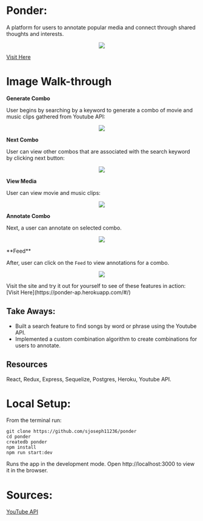 # Ponder:
  A platform for users to annotate popular media and connect through shared thoughts and interests.
  <p align="center">
    <img src="https://media.giphy.com/media/UU1fbAXFo11pkwfAeC/giphy.gif">  
  </p>


  [Visit Here](https://ponder-ap.herokuapp.com/#/)

# Image Walk-through

**Generate Combo**

User begins by searching by a keyword to generate a combo of movie and music clips gathered from Youtube API:  
  <p align="center">
    <img src="https://media.giphy.com/media/LSRM3UfFrzf4AisqaU/giphy.gif">
  </p>
  
**Next Combo**

User can view other combos that are associated with the search keyword by clicking next button:  
  <p align="center">
    <img src="https://media.giphy.com/media/WmjN79LIpqQtoAZggy/giphy.gif">
  </p>

**View Media**

User can view movie and music clips:  
  <p align="center">
    <img src="https://media.giphy.com/media/LoIxsXRWSDceFAlg2C/giphy.gif">
  </p>

**Annotate Combo**

Next, a user can annotate on selected combo.
  <p align="center">
    <img src="https://media.giphy.com/media/d88dFwmdnCppVNMpfm/giphy.gif">
  </p>
**Feed**

After, user can click on the `Feed` to view annotations for a combo. 
  <p align="center">
    <img src="https://media.giphy.com/media/YnTftqFBQFFDBxVeId/giphy.gif">
  </p>
Visit the site and try it out for yourself to see of these features in action: [Visit Here](https://ponder-ap.herokuapp.com/#/)

## Take Aways: 

- Built a search feature to find songs by word or phrase using the Youtube API.
- Implemented a custom combination algorithm to create combinations for users to annotate.

## Resources
React, Redux, Express, Sequelize, Postgres, Heroku, Youtube API. 

# Local Setup: 
  From the terminal run:

  ``` 
  git clone https://github.com/sjoseph11236/ponder
  cd ponder
  createdb ponder
  npm install
  npm run start:dev
  ```

  Runs the app in the development mode.
  Open http://localhost:3000 to view it in the browser.

# Sources:  
[YouTube API](https://developers.google.com/youtube/v3)